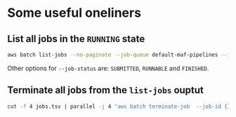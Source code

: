 # Some useful oneliners

## List all jobs in the `RUNNING` state

```bash
aws batch list-jobs --no-paginate --job-queue default-maf-pipelines --job-status "RUNNING" --output text > jobs.tsv
```

Other options for `--job-status` are: `SUBMITTED`, `RUNNABLE` and `FINISHED`.

## Terminate all jobs from the `list-jobs` ouptut

```bash
cut -f 4 jobs.tsv | parallel -j 4 "aws batch terminate-job  --job-id {} --reason 'Terminated by maf-user'"
```
